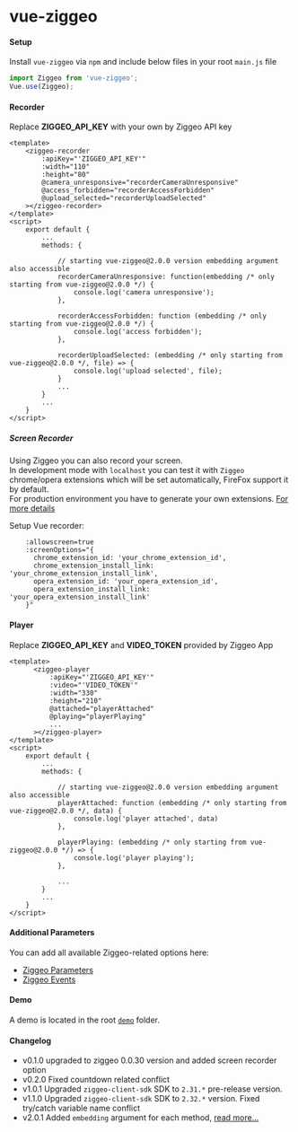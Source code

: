 # vue-ziggeo

#### Setup
Install `vue-ziggeo` via `npm` and include below files in your root `main.js` file
```js
import Ziggeo from 'vue-ziggeo';
Vue.use(Ziggeo);

```

#### Recorder
Replace __ZIGGEO_API_KEY__ with your own by Ziggeo API key
```vue
<template>
    <ziggeo-recorder
        :apiKey="'ZIGGEO_API_KEY'"
        :width="110"
        :height="80"
        @camera_unresponsive="recorderCameraUnresponsive"
        @access_forbidden="recorderAccessForbidden"
        @upload_selected="recorderUploadSelected"
    ></ziggeo-recorder>
</template>
<script>
    export default {
        ...
        methods: {

            // starting vue-ziggeo@2.0.0 version embedding argument also accessible
            recorderCameraUnresponsive: function(embedding /* only starting from vue-ziggeo@2.0.0 */) {
                console.log('camera unresponsive');
            },

            recorderAccessForbidden: function (embedding /* only starting from vue-ziggeo@2.0.0 */) {
                console.log('access forbidden');
            },

            recorderUploadSelected: (embedding /* only starting from vue-ziggeo@2.0.0 */, file) => {
                console.log('upload selected', file);
            }
            ...
        }
        ...
    }
</script>
```

##### Screen Recorder
Using Ziggeo you can also record your screen. <br/>
In development mode with `localhost` you can test it with `Ziggeo` chrome/opera extensions which will be set automatically, FireFox support it by default. <br/>
For production environment you have to generate your own extensions. [For more details](https://ziggeo.com/features/screen-recording) <br/>

Setup Vue recorder:
```vue
    :allowscreen=true
    :screenOptions="{
      chrome_extension_id: 'your_chrome_extension_id',
      chrome_extension_install_link: 'your_chrome_extension_install_link',
      opera_extension_id: 'your_opera_extension_id',
      opera_extension_install_link: 'your_opera_extension_install_link'
    }"
```

#### Player
Replace __ZIGGEO_API_KEY__ and __VIDEO_TOKEN__ provided by Ziggeo App
```vue
<template>
      <ziggeo-player
          :apiKey="'ZIGGEO_API_KEY'"
          :video="'VIDEO_TOKEN'"
          :width="330"
          :height="210"
          @attached="playerAttached"
          @playing="playerPlaying"
          ...
      ></ziggeo-player>
</template>
<script>
    export default {
        ...
        methods: {

            // starting vue-ziggeo@2.0.0 version embedding argument also accessible
            playerAttached: function (embedding /* only starting from vue-ziggeo@2.0.0 */, data) {
                console.log('player attached', data)
            },

            playerPlaying: (embedding /* only starting from vue-ziggeo@2.0.0 */) => {
                console.log('player playing');
            },

            ...
        }
        ...
    }
</script>
```

#### Additional Parameters

You can add all available Ziggeo-related options here:
- [Ziggeo Parameters](https://ziggeo.com/docs/sdks/javascript/browser-integration/parameters)
- [Ziggeo Events](https://ziggeo.com/docs/sdks/javascript/browser-interaction/events)


#### Demo
A demo is located in the root [`demo`](https://github.com/Ziggeo/vue-ziggeo/tree/master/demo) folder.

#### Changelog
- v0.1.0 upgraded to ziggeo 0.0.30 version and added screen recorder option
- v0.2.0 Fixed countdown related conflict
- v1.0.1 Upgraded `ziggeo-client-sdk` SDK to `2.31.*` pre-release version.
- v1.1.0 Upgraded `ziggeo-client-sdk` SDK to `2.32.*` version. Fixed try/catch variable name conflict
- v2.0.1 Added `embedding` argument for each method, [read more...](https://ziggeo.com/docs/sdks/javascript/browser-interaction/application-embedding-events#javascript-revision=stable)
